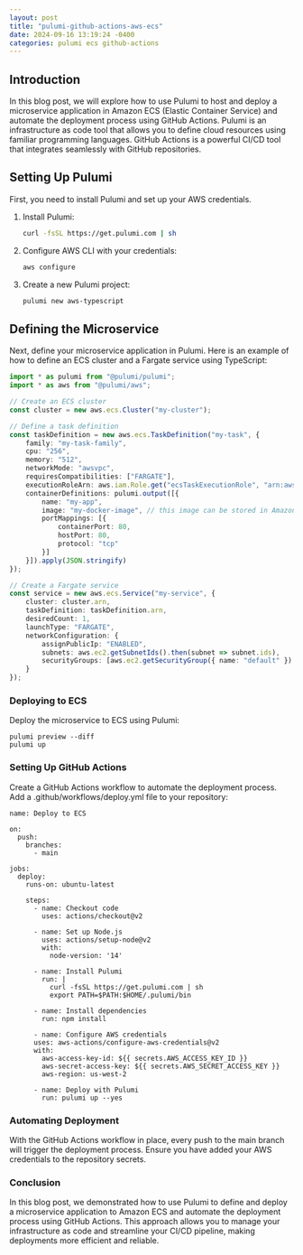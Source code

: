 ```yaml
---
layout: post
title: "pulumi-github-actions-aws-ecs"
date: 2024-09-16 13:19:24 -0400
categories: pulumi ecs github-actions
---
```


## Introduction

In this blog post, we will explore how to use Pulumi to host and deploy a microservice application in Amazon ECS (Elastic Container Service) and automate the deployment process using GitHub Actions. Pulumi is an infrastructure as code tool that allows you to define cloud resources using familiar programming languages. GitHub Actions is a powerful CI/CD tool that integrates seamlessly with GitHub repositories.

## Setting Up Pulumi

First, you need to install Pulumi and set up your AWS credentials.

1. Install Pulumi:
    ```bash
    curl -fsSL https://get.pulumi.com | sh
    ```

2. Configure AWS CLI with your credentials:
    ```bash
    aws configure
    ```

3. Create a new Pulumi project:
    ```bash
    pulumi new aws-typescript
    ```

## Defining the Microservice

Next, define your microservice application in Pulumi. Here is an example of how to define an ECS cluster and a Fargate service using TypeScript:

```typescript
import * as pulumi from "@pulumi/pulumi";
import * as aws from "@pulumi/aws";

// Create an ECS cluster
const cluster = new aws.ecs.Cluster("my-cluster");

// Define a task definition
const taskDefinition = new aws.ecs.TaskDefinition("my-task", {
    family: "my-task-family",
    cpu: "256",
    memory: "512",
    networkMode: "awsvpc",
    requiresCompatibilities: ["FARGATE"],
    executionRoleArn: aws.iam.Role.get("ecsTaskExecutionRole", "arn:aws:iam::123456789012:role/ecsTaskExecutionRole").arn,
    containerDefinitions: pulumi.output([{
        name: "my-app",
        image: "my-docker-image", // this image can be stored in Amazon ECR
        portMappings: [{
            containerPort: 80,
            hostPort: 80,
            protocol: "tcp"
        }]
    }]).apply(JSON.stringify)
});

// Create a Fargate service
const service = new aws.ecs.Service("my-service", {
    cluster: cluster.arn,
    taskDefinition: taskDefinition.arn,
    desiredCount: 1,
    launchType: "FARGATE",
    networkConfiguration: {
        assignPublicIp: "ENABLED",
        subnets: aws.ec2.getSubnetIds().then(subnet => subnet.ids),
        securityGroups: [aws.ec2.getSecurityGroup({ name: "default" }).then(sg => sg.id)]
    }
});

```

### Deploying to ECS

Deploy the microservice to ECS using Pulumi:

```
pulumi preview --diff
pulumi up
```

### Setting Up GitHub Actions

Create a GitHub Actions workflow to automate the deployment process. Add a .github/workflows/deploy.yml file to your repository:

```
name: Deploy to ECS

on:
  push:
    branches:
      - main

jobs:
  deploy:
    runs-on: ubuntu-latest

    steps:
      - name: Checkout code
        uses: actions/checkout@v2

      - name: Set up Node.js
        uses: actions/setup-node@v2
        with:
          node-version: '14'

      - name: Install Pulumi
        run: |
          curl -fsSL https://get.pulumi.com | sh
          export PATH=$PATH:$HOME/.pulumi/bin

      - name: Install dependencies
        run: npm install

      - name: Configure AWS credentials
      uses: aws-actions/configure-aws-credentials@v2
      with:
        aws-access-key-id: ${{ secrets.AWS_ACCESS_KEY_ID }}
        aws-secret-access-key: ${{ secrets.AWS_SECRET_ACCESS_KEY }}
        aws-region: us-west-2

      - name: Deploy with Pulumi
        run: pulumi up --yes
```

### Automating Deployment
With the GitHub Actions workflow in place, every push to the main branch will trigger the deployment process. Ensure you have added your AWS credentials to the repository secrets.

### Conclusion
In this blog post, we demonstrated how to use Pulumi to define and deploy a microservice application to Amazon ECS and automate the deployment process using GitHub Actions. This approach allows you to manage your infrastructure as code and streamline your CI/CD pipeline, making deployments more efficient and reliable.